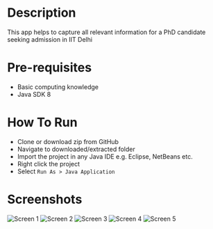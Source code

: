 # Description
This app helps to capture all relevant information for a PhD candidate seeking admission in IIT Delhi

# Pre-requisites
* Basic computing knowledge
* Java SDK 8

# How To Run
* Clone or download zip from GitHub
* Navigate to downloaded/extracted folder
* Import the project in any Java IDE e.g. Eclipse, NetBeans etc.
* Right click the project
* Select `Run As > Java Application`

# Screenshots
![Screen 1](https://imgur.com/ZbvToAH)
![Screen 2](https://imgur.com/f6MfBgy)
![Screen 3](https://imgur.com/b2S2SI9)
![Screen 4](https://imgur.com/Jhvc9vT)
![Screen 5](https://imgur.com/H2HzpJF)